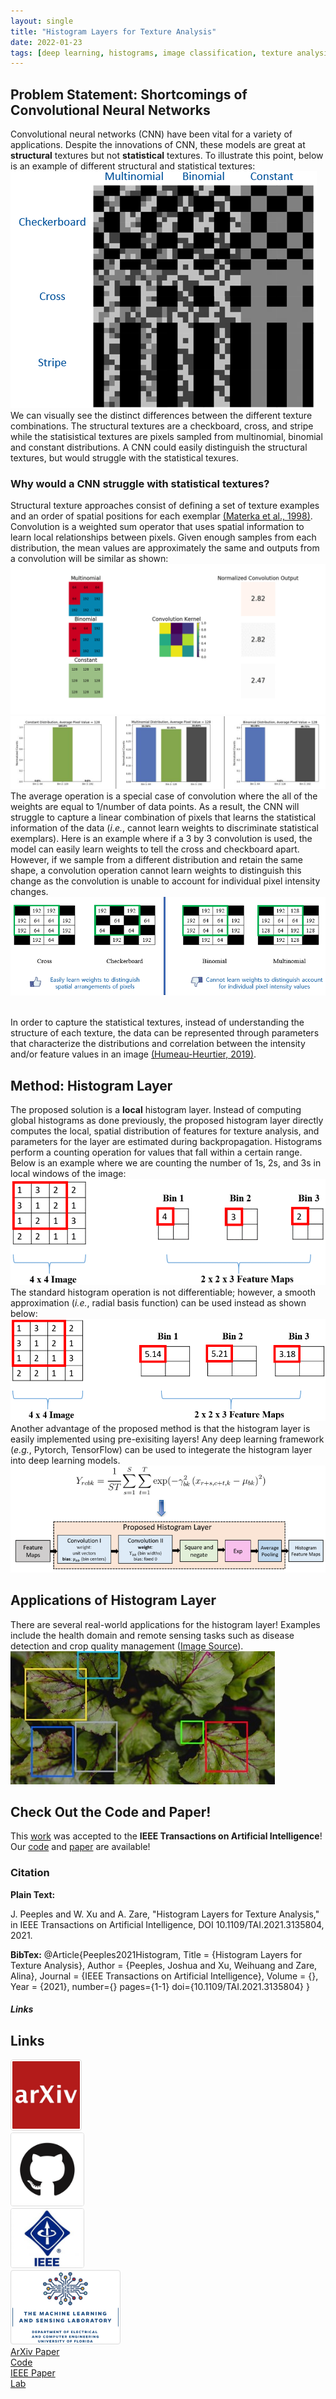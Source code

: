 ```yaml
---
layout: single
title: "Histogram Layers for Texture Analysis"
date: 2022-01-23
tags: [deep learning, histograms, image classification, texture analysis]
---
```


## Problem Statement: Shortcomings of Convolutional Neural Networks
Convolutional neural networks (CNN) have been vital for a variety of applications. Despite the innovations of CNN, these models are great at **structural** textures but not **statistical** textures. To illustrate this point, below is an example of different structural and statistical textures:
![Texture](/images/Textures.PNG)
<br/>We can visually see the distinct differences between the different texture combinations. The structural textures are a checkboard, cross, and stripe while the statisistical textures are pixels sampled from multinomial, binomial and constant distributions. A CNN could easily distinguish the structural textures, but would struggle with the statistical texures. 

### Why would a CNN struggle with statistical textures?
Structural texture approaches consist of defining a set of texture examples and an order of spatial positions for each exemplar [(Materka et al., 1998)](https://www.researchgate.net/profile/Andrzej-Materka/publication/249723259_Texture_Analysis_Methods_-_A_Review/links/02e7e51ef8d539a9da000000/Texture-Analysis-Methods-A-Review.pdf). Convolution is a weighted sum operator that uses spatial information to learn local relationships between pixels. Given enough samples from each distribution, the mean values are approximately the same and outputs from a convolution will be similar as shown:
![Example convolution outputs](/images/Sampling.gif)
![Distribution Images](/images/Distributions.JPG)
<br/>The average operation is a special case of convolution where the all of the weights are equal to 1/number of data points. As a result, the CNN will struggle to capture a linear combination of pixels that learns the statistical information of the data (*i.e.*, cannot learn weights to discriminate statistical exemplars). Here is an example where if a 3 by 3 convolution is used, the model can easily learn weights to tell the cross and checkboard apart. However, if we sample from a different distribution and retain the same shape, a convolution operation cannot learn weights to distinguish this change as the convolution is unable to account for individual pixel intensity changes.
![CNN_Failure](/images/CNN_Failure.PNG) 

<br/>In order to capture the statistical textures, instead of understanding the structure of each texture, the data can be represented through parameters that characterize the distributions and correlation between the intensity and/or feature values in an image [(Humeau-Heurtier, 2019)](https://ieeexplore.ieee.org/abstract/document/8600329).

## Method: Histogram Layer
The proposed solution is a **local** histogram layer. Instead of computing global histograms as done previously, the proposed histogram layer directly computes the local, spatial distribution of features for texture analysis, and parameters for the layer are estimated during backpropagation. Histograms perform a counting operation for values that fall within a certain range. Below is an example where we are counting the number of 1s, 2s, and 3s in local windows of the image:
![Local_Hist](/images/Stand_Hist.gif)
<br/> The standard histogram operation is not differentiable; however, a smooth approximation (*i.e.*, radial basis function) can be used instead as shown below:
![Local_RBF](/images/RBF_Hist.gif)
<br/> Another advantage of the proposed method is that the histogram layer is easily implemented using pre-exisiting layers! Any deep learning framework (*e.g.*, Pytorch, TensorFlow) can be used to integerate the histogram layer into deep learning models.
![Implementation](/images/Implementation.png)

## Applications of Histogram Layer
There are several real-world applications for the histogram layer! Examples include the health domain and remote sensing tasks such as disease detection and crop quality management ([Image Source](https://www.letsnurture.com/blog/using-deep-learning-for-image-based-plant-disease-detection.html )).<br/>
![Plants](/images/Disease_detection.jpg)

## Check Out the Code and Paper!
This [work](https://ieeexplore.ieee.org/document/9652037) was accepted to the **IEEE Transactions on Artificial Intelligence**! Our [code](https://github.com/GatorSense/Histogram_Layer) and [paper](https://arxiv.org/abs/2001.00215) are available! 

### Citation

**Plain Text:**

J. Peeples and W. Xu and A. Zare, "Histogram Layers for Texture Analysis," 
in IEEE Transactions on Artificial Intelligence, DOI 10.1109/TAI.2021.3135804, 2021.

**BibTex:**
@Article{Peeples2021Histogram,
Title = {Histogram Layers for Texture Analysis},
Author = {Peeples, Joshua and Xu, Weihuang  and Zare, Alina},
Journal = {IEEE Transactions on Artificial Intelligence},
Volume = {},
Year = {2021},
number={}
pages={1-1}
doi={10.1109/TAI.2021.3135804}
}


<div class="section">
    <h5>Links</h5>
    <div class="container" style="width:95%">

## Links
<!-- Icon row -->
<div class="row">
  <div class="two columns">
    <a href="https://arxiv.org/abs/2001.00215"><img style="border: 1px solid #ddd; border-radius: 4px; padding: 2px; width: 108px;" src="/images/arxiv.jpg"></a>
  </div>
  <div class="two columns">
    <a href="https://github.com/GatorSense/Histogram_Layer"><img style="border: 1px solid #ddd; border-radius: 4px; padding: 0px; width: 116px;" src="/images/code.png"></a>
  </div>          
  <div class="two columns">
    <a href="https://ieeexplore.ieee.org/document/9652037"><img style="border: 1px solid #ddd; border-radius: 4px; padding: 0px; width: 116px;" src="/images/ieee.jpg"></a>
  </div>    
  <div class="two columns">
    <a href="https://faculty.eng.ufl.edu/machine-learning/"><img style="border: 1px solid #ddd; border-radius: 4px; padding: 2px; width: 170px;" src="/images/logo.png"></a>
  </div>   
</div>
<!-- Link row -->
<div class="row">
  <div class="two columns">                  
    <a href="https://arxiv.org/abs/2001.00215">ArXiv Paper</a>
  </div>
              <div class="two columns">
    <a href="https://github.com/GatorSense/Histogram_Layer">Code</a>
  </div> 
<div class="two columns">
    <a href="https://ieeexplore.ieee.org/document/9652037">IEEE Paper</a>
  </div> 
<div class="two columns">
    <a href="https://faculty.eng.ufl.edu/machine-learning/">Lab</a>
  </div> 
</div>
<br>
